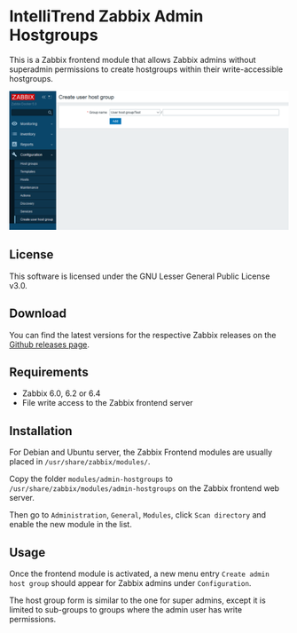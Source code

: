 # IntelliTrend Zabbix Admin Hostgroups

This is a Zabbix frontend module that allows Zabbix admins without superadmin permissions to create hostgroups within their write-accessible hostgroups.

![image-20220203145524547](images/image-20220203145524547.png)

## License

This software is licensed under the GNU Lesser General Public License v3.0.

## Download

You can find the latest versions for the respective Zabbix releases on the [Github releases page](https://github.com/intellitrend/zabbix-admin-hostgroups-module/releases).

## Requirements

- Zabbix 6.0, 6.2 or 6.4
- File write access to the Zabbix frontend server

## Installation

For Debian and Ubuntu server, the Zabbix Frontend modules are usually placed in ``/usr/share/zabbix/modules/``.

Copy the folder `modules/admin-hostgroups` to `/usr/share/zabbix/modules/admin-hostgroups` on the Zabbix frontend web server.

Then go to `Administration`, `General`, `Modules`, click `Scan directory` and enable the new module in the list.

## Usage

Once the frontend module is activated, a new menu entry `Create admin host group` should appear for Zabbix admins under `Configuration`.

The host group form is similar to the one for super admins, except it is limited to sub-groups to groups where the admin user has write permissions.
